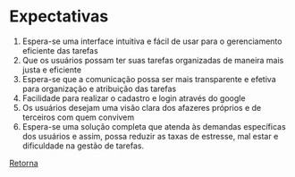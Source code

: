 # Expectativas

1. Espera-se uma interface intuitiva e fácil de usar para o gerenciamento eficiente das tarefas
2. Que os usuários possam ter suas tarefas organizadas de maneira mais justa e eficiente
3. Espera-se que a comunicação possa ser mais transparente e efetiva para organização e atribuição das tarefas
4. Facilidade para realizar o cadastro e login através do google
5. Os usuários desejam uma visão clara dos afazeres próprios e de terceiros com quem convivem
6. Espera-se uma solução completa que atenda às demandas específicas dos usuários e assim, possa reduzir as taxas de estresse, mal estar e dificuldade na gestão de tarefas.

[Retorna](../README.md)

